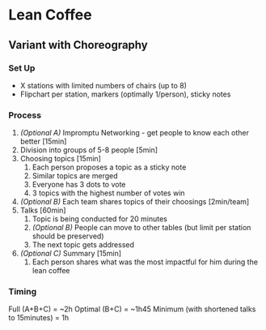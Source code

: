 
# Lean Coffee 

## Variant with Choreography

### Set Up

- X stations with limited numbers of chairs (up to 8)
- Flipchart per station, markers (optimally 1/person), sticky notes

### Process

1. *(Optional A)* Impromptu Networking - get people to know each other better [15min]
1. Division into groups of 5-8 people [5min]
1. Choosing topics [15min]
    1. Each person proposes a topic as a sticky note
    1. Similar topics are merged
    1. Everyone has 3 dots to vote
    1. 3 topics with the highest number of votes win
1. *(Optional B)* Each team shares topics of their choosings [2min/team]
1. Talks [60min]
    1. Topic is being conducted for 20 minutes
    1. *(Optional B)* People can move to other tables (but limit per station should be preserved)
    1. The next topic gets addressed
1. *(Optional C)* Summary [15min]
    1. Each person shares what was the most impactful for him during the lean coffee

### Timing

Full (A+B+C) = ~2h
Optimal (B+C) = ~1h45
Minimum (with shortened talks to 15minutes) = 1h
